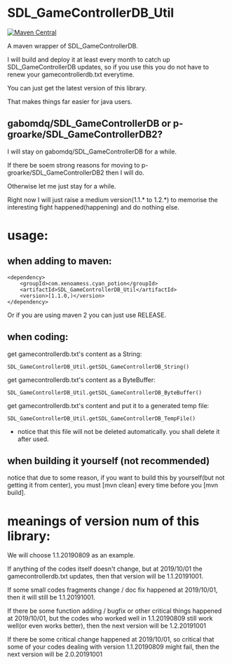# SDL_GameControllerDB_Util

[![Maven Central](https://maven-badges.herokuapp.com/maven-central/com.xenoamess.cyan_potion/SDL_GameControllerDB_Util/badge.svg)](https://maven-badges.herokuapp.com/maven-central/com.xenoamess.cyan_potion/SDL_GameControllerDB_Util)

A maven wrapper of SDL_GameControllerDB.

I will build and deploy it at least every month to catch up SDL_GameControllerDB updates, so if you use this you do not have to renew your gamecontrollerdb.txt everytime.

You can just get the latest version of this library.

That makes things far easier for java users.

## gabomdq/SDL_GameControllerDB or p-groarke/SDL_GameControllerDB2?
I will stay on gabomdq/SDL_GameControllerDB for a while.

If there be soem strong reasons for moving to p-groarke/SDL_GameControllerDB2 then I will do.

Otherwise let me just stay for a while.

Right now I will just raise a medium version(1.1.\* to 1.2.\*) to memorise the interesting fight happened(happening) and do nothing else.

# usage:

## when adding to maven:
```
<dependency>
    <groupId>com.xenoamess.cyan_potion</groupId>
    <artifactId>SDL_GameControllerDB_Util</artifactId>
    <version>[1.1.0,)</version>
</dependency>
```
Or if you are using maven 2 you can just use RELEASE.

## when coding:

get gamecontrollerdb.txt's content as a String:
```
SDL_GameControllerDB_Util.getSDL_GameControllerDB_String()
```
get gamecontrollerdb.txt's content as a ByteBuffer:
```
SDL_GameControllerDB_Util.getSDL_GameControllerDB_ByteBuffer()
```

get gamecontrollerdb.txt's content and put it to a generated temp file:
```
SDL_GameControllerDB_Util.getSDL_GameControllerDB_TempFile()
```
* notice that this file will not be deleted automatically.
you shall delete it after used.

## when building it yourself (not recommended)
notice that due to some reason, if you want to build this by yourself(but not getting it from center), you must \[mvn clean\] every time before you \[mvn build\].

# meanings of version num of this library:

We will choose 1.1.20190809 as an example.

If anything of the codes itself doesn't change, but at 2019/10/01 the gamecontrollerdb.txt updates, then that version will be 1.1.20191001.

If some small codes fragments change / doc fix happened at 2019/10/01, then it will still be 1.1.20191001.

If there be some function adding / bugfix or other critical things happened at 2019/10/01, but the codes who worked well in 1.1.20190809 still work well(or even works better), then the next version will be 1.2.20191001

If there be some critical change happened at 2019/10/01, so critical that some of your codes dealing with version 1.1.20190809 might fail, then the next version will be 2.0.20191001
